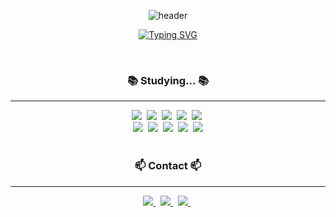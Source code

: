 <div align="center">
  
  ![header](https://capsule-render.vercel.app/api?type=Waving&color=0:F3E5F5,100:CE93D8)

  [![Typing SVG](https://readme-typing-svg.herokuapp.com?font=Oleo+Script&color=D1BEE5&size=35&center=true&vCenter=true&width=430&height=42&lines=Hi+there+👋+I'm+Dain+💜)](https://git.io/typing-svg)
</div>
</br>

<h3 align="center">📚 Studying... 📚</h3>
<hr/>
<div align="center">
  <img src="https://img.shields.io/badge/SpringBoot-339933?style=flat&logo=SpringBoot&logoColor=white"/>&nbsp
  <img src="https://img.shields.io/badge/java-%23ED8B00.svg?style=flat&logo=openjdk&logoColor=white"/>&nbsp
  <img src="https://img.shields.io/badge/django-%23092E20.svg?style=flat&logo=django&logoColor=white"/>&nbsp
  <img src="https://img.shields.io/badge/DJANGO-REST-ff1709?style=flat&logo=django&logoColor=white&color=ff1709&labelColor=gray"/>&nbsp
  <img src="https://img.shields.io/badge/python-3670A0?style=flat&logo=python&logoColor=ffdd54"/>&nbsp
  <!--
  <img src="https://img.shields.io/badge/c-%2300599C.svg?style=flat&logo=c&logoColor=white"/>&nbsp
  <img src="https://img.shields.io/badge/c++-%2300599C.svg?style=flat&logo=c%2B%2B&logoColor=white"/>
  -->
  </br>
  <img src="https://img.shields.io/badge/mysql-4479A1.svg?style=flat&logo=mysql&logoColor=white"/>&nbsp
  <img src="https://img.shields.io/badge/AWS-%23FF9900.svg?style=flat&logo=amazon-aws&logoColor=white"/>&nbsp
  <img src="https://img.shields.io/badge/Postman-FF6C37?style=flat&logo=postman&logoColor=white"/>&nbsp
  <img src="https://img.shields.io/badge/git-%23F05033.svg?style=flat&logo=git&logoColor=white"/>&nbsp
  <img src="https://img.shields.io/badge/github-%23121011.svg?style=flat&logo=github&logoColor=white"/>
</div>
</br>

<h3 align="center">📫 Contact 📫</h3>
<hr/>
<div align="center">
  <a href="https://velog.io/@dainnida/posts">
    <img src="https://img.shields.io/badge/Velog-1EBC8F?style=flat&logo=velog&logoColor=white"/>
  </a>&nbsp
  <a href="mailto:dain0928@g.hongik.ac.kr">
    <img
      src="https://img.shields.io/badge/dain0928@g.hongik.ac.kr-D14836?style=flat&logo=gmail&logoColor=white"/>
  </a>&nbsp
  <a href="">
    <img src="https://img.shields.io/badge/Notion-%23000000.svg?style=flat&logo=notion&logoColor=white"/>
  </a>&nbsp
</div>


<!--
**dainnida/dainnida** is a ✨ _special_ ✨ repository because its `README.md` (this file) appears on your GitHub profile.

Here are some ideas to get you started:

- 🔭 I’m currently working on ...
- 🌱 I’m currently learning ...
- 👯 I’m looking to collaborate on ...
- 🤔 I’m looking for help with ...
- 💬 Ask me about ...
- 📫 How to reach me: ...
- 😄 Pronouns: ...
- ⚡ Fun fact: ...
-->

